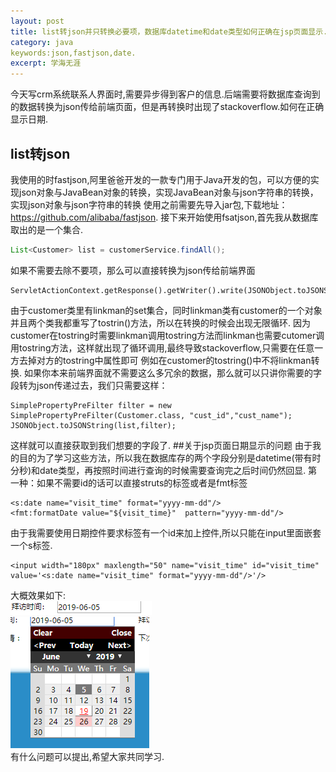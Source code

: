 ```yaml
---
layout: post
title: list转json并只转换必要项，数据库datetime和date类型如何正确在jsp页面显示.
category: java
keywords:json,fastjson,date.
excerpt: 学海无涯
---
```

今天写crm系统联系人界面时,需要异步得到客户的信息.后端需要将数据库查询到的数据转换为json传给前端页面，但是再转换时出现了stackoverflow.如何在正确显示日期.

## list转json
我使用的时fastjson,阿里爸爸开发的一款专门用于Java开发的包，可以方便的实现json对象与JavaBean对象的转换，实现JavaBean对象与json字符串的转换，实现json对象与json字符串的转换
使用之前需要先导入jar包,下载地址：https://github.com/alibaba/fastjson.
接下来开始使用fsatjson,首先我从数据库取出的是一个集合.
```java
List<Customer> list = customerService.findAll();
```
如果不需要去除不要项，那么可以直接转换为json传给前端界面
```
ServletActionContext.getResponse().getWriter().write(JSONObject.toJSONString(list,filter));
```
由于customer类里有linkman的set集合，同时linkman类有customer的一个对象并且两个类我都重写了tostrin()方法，所以在转换的时候会出现无限循环.
因为customer在tostring时需要linkman调用tostring方法而linkman也需要cutomer调用tostring方法，这样就出现了循环调用,最终导致stackoverflow,只需要在任意一方去掉对方的tostring中属性即可
例如在customer的tostring()中不将linkman转换.
如果你本来前端界面就不需要这么多冗余的数据，那么就可以只讲你需要的字段转为json传递过去，我们只需要这样：
```
SimplePropertyPreFilter filter = new SimplePropertyPreFilter(Customer.class, "cust_id","cust_name");
JSONObject.toJSONString(list,filter);
```
这样就可以直接获取到我们想要的字段了.
##关于jsp页面日期显示的问题
由于我的目的为了学习这些方法，所以我在数据库存的两个字段分别是datetime(带有时分秒)和date类型，再按照时间进行查询的时候需要查询完之后时间仍然回显.
第一种：如果不需要id的话可以直接struts的标签或者是fmt标签
```
<s:date name="visit_time" format="yyyy-mm-dd"/>              
<fmt:formatDate value="${visit_time}"  pattern="yyyy-mm-dd"/>	
```
由于我需要使用日期控件要求标签有一个id来加上控件,所以只能在input里面嵌套一个s标签.
```
<input width="180px" maxlength="50" name="visit_time" id="visit_time" value='<s:date name="visit_time" format="yyyy-mm-dd"/>'/>
```
大概效果如下:</br>
![](https://github.com/Apathyyi/Apathyyi.github.io/blob/master/image/date1.png)
</br>
![](https://github.com/Apathyyi/Apathyyi.github.io/blob/master/image/date2.png)
</br>
有什么问题可以提出,希望大家共同学习.
